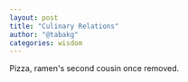 ```yaml
---
layout: post
title: "Culinary Relations"
author: "@tabakg"
categories: wisdom
---
```


Pizza, ramen's second cousin once removed.
